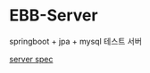 # EBB-Server
springboot + jpa + mysql 
테스트 서버 


[server spec](https://github.com/TeamEBB/EBB-Server/wiki)
